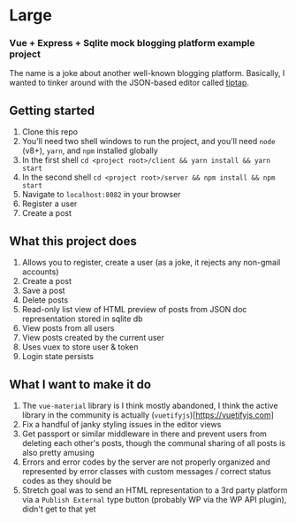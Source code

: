 # Large
### Vue + Express + Sqlite mock blogging platform example project

The name is a joke about another well-known blogging platform. Basically, I wanted to tinker around with the JSON-based editor called [tiptap](https://tiptap.scrumpy.io/).

## Getting started

1. Clone this repo
1. You'll need two shell windows to run the project, and you'll need `node` (v8+), `yarn`, and `npm` installed globally
1. In the first shell `cd <project root>/client && yarn install && yarn start`
1. In the second shell `cd <project root>/server && npm install && npm start`
1. Navigate to `localhost:8082` in your browser
1. Register a user
1. Create a post

## What this project does

1. Allows you to register, create a user (as a joke, it rejects any non-gmail accounts)
1. Create a post
1. Save a post
1. Delete posts
1. Read-only list view of HTML preview of posts from JSON doc representation stored in sqlite db
1. View posts from all users
1. View posts created by the current user
1. Uses vuex to store user & token
1. Login state persists

## What I want to make it do

1. The `vue-material` library is I think mostly abandoned, I think the active library in the community is actually (`vuetifyjs`)[https://vuetifyjs.com]
1. Fix a handful of janky styling issues in the editor views
1. Get passport or similar middleware in there and prevent users from deleting each other's posts, though the communal sharing of all posts is also pretty amusing
1. Errors and error codes by the server are not properly organized and represented by error classes with custom messages / correct status codes as they should be
1. Stretch goal was to send an HTML representation to a 3rd party platform via a `Publish External` type button (probably WP via the WP API plugin), didn't get to that yet

